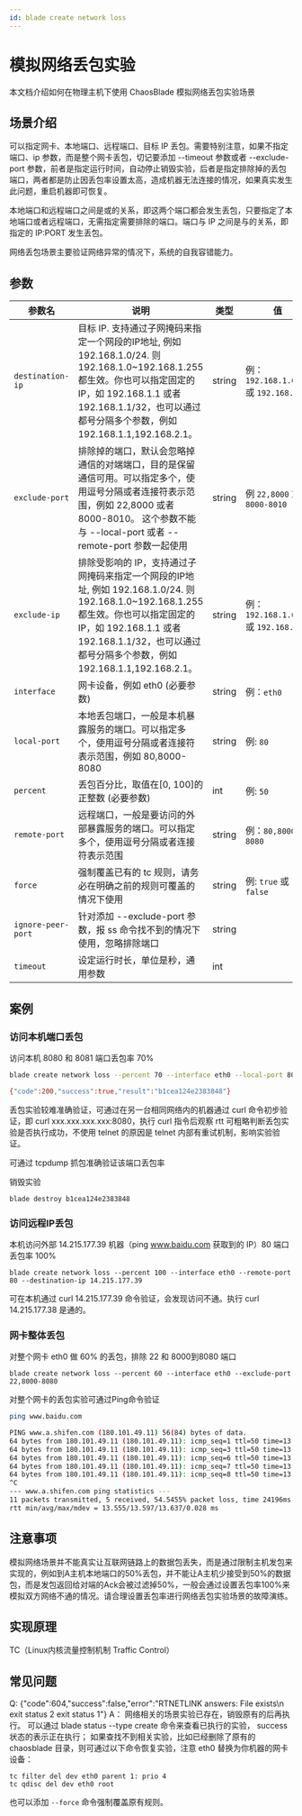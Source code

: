 ```yaml
---
id: blade create network loss
---
```


# 模拟网络丢包实验

本文档介绍如何在物理主机下使用 ChaosBlade 模拟网络丢包实验场景

## 场景介绍
可以指定网卡、本地端口、远程端口、目标 IP 丢包。需要特别注意，如果不指定端口、ip 参数，而是整个网卡丢包，切记要添加 --timeout 参数或者 --exclude-port 参数，前者是指定运行时间，自动停止销毁实验，后者是指定排除掉的丢包端口，两者都是防止因丢包率设置太高，造成机器无法连接的情况，如果真实发生此问题，重启机器即可恢复。

本地端口和远程端口之间是或的关系，即这两个端口都会发生丢包，只要指定了本地端口或者远程端口，无需指定需要排除的端口。端口与 IP 之间是与的关系，即指定的 IP:PORT 发生丢包。

网络丢包场景主要验证网络异常的情况下，系统的自我容错能力。

## 参数

|  参数名 |  说明 | 类型 | 值 |
|  ----  | ---- | ---- | ---- |
| `destination-ip` | 目标 IP. 支持通过子网掩码来指定一个网段的IP地址, 例如 192.168.1.0/24. 则 192.168.1.0~192.168.1.255 都生效。你也可以指定固定的 IP，如 192.168.1.1 或者 192.168.1.1/32，也可以通过都号分隔多个参数，例如 192.168.1.1,192.168.2.1。 | string | 例：`192.168.1.0/24` 或 `192.168.1.1` |
| `exclude-port` | 排除掉的端口，默认会忽略掉通信的对端端口，目的是保留通信可用。可以指定多个，使用逗号分隔或者连接符表示范围，例如 22,8000 或者 8000-8010。 这个参数不能与 --local-port 或者 --remote-port 参数一起使用 | string | 例 `22,8000` 或者 `8000-8010` |
| `exclude-ip` | 排除受影响的 IP，支持通过子网掩码来指定一个网段的IP地址, 例如 192.168.1.0/24. 则 192.168.1.0~192.168.1.255 都生效。你也可以指定固定的 IP，如 192.168.1.1 或者 192.168.1.1/32，也可以通过都号分隔多个参数，例如 192.168.1.1,192.168.2.1。 | string | 例：`192.168.1.0/24`或 `192.168.1.1` | 
| `interface` | 网卡设备，例如 eth0 (必要参数) | string | 例：`eth0` |
| `local-port` | 本地丢包端口，一般是本机暴露服务的端口。可以指定多个，使用逗号分隔或者连接符表示范围，例如 80,8000-8080 | string | 例: `80` |
| `percent` | 丢包百分比，取值在[0, 100]的正整数 (必要参数) | int | 例: `50` |
| `remote-port` | 远程端口，一般是要访问的外部暴露服务的端口。可以指定多个，使用逗号分隔或者连接符表示范围 | string | 例：`80,8000-8080` |
| `force` | 强制覆盖已有的 tc 规则，请务必在明确之前的规则可覆盖的情况下使用 | string | 例: `true` 或 `false` |
| `ignore-peer-port` | 针对添加 --exclude-port 参数，报 ss 命令找不到的情况下使用，忽略排除端口 | string | |
| `timeout` | 设定运行时长，单位是秒，通用参数 | int | |



## 案例

### 访问本机端口丢包
访问本机 8080 和 8081 端口丢包率 70%
```bash
blade create network loss --percent 70 --interface eth0 --local-port 8080,8081

{"code":200,"success":true,"result":"b1cea124e2383848"}
```

丢包实验较难准确验证，可通过在另一台相同网络内的机器通过 curl 命令初步验证，即 curl xxx.xxx.xxx.xxx:8080，执行 curl 指令后观察 rtt 可粗略判断丢包实验是否执行成功，不使用 telnet 的原因是 telnet 内部有重试机制，影响实验验证。

可通过 tcpdump 抓包准确验证该端口丢包率

销毁实验
```
blade destroy b1cea124e2383848
```

### 访问远程IP丢包

本机访问外部 14.215.177.39 机器（ping www.baidu.com 获取到的 IP）80 端口丢包率 100%
```
blade create network loss --percent 100 --interface eth0 --remote-port 80 --destination-ip 14.215.177.39
```

可在本机通过 curl 14.215.177.39 命令验证，会发现访问不通。执行 curl 14.215.177.38 是通的。

### 网卡整体丢包
对整个网卡 eth0 做 60% 的丢包，排除 22 和 8000到8080 端口
```
blade create network loss --percent 60 --interface eth0 --exclude-port 22,8000-8080
```

对整个网卡的丢包实验可通过Ping命令验证
```bash
ping www.baidu.com

PING www.a.shifen.com (180.101.49.11) 56(84) bytes of data.
64 bytes from 180.101.49.11 (180.101.49.11): icmp_seq=1 ttl=50 time=13.6 ms
64 bytes from 180.101.49.11 (180.101.49.11): icmp_seq=3 ttl=50 time=13.6 ms
64 bytes from 180.101.49.11 (180.101.49.11): icmp_seq=6 ttl=50 time=13.6 ms
64 bytes from 180.101.49.11 (180.101.49.11): icmp_seq=7 ttl=50 time=13.6 ms
64 bytes from 180.101.49.11 (180.101.49.11): icmp_seq=8 ttl=50 time=13.6 ms
^C
--- www.a.shifen.com ping statistics ---
11 packets transmitted, 5 received, 54.5455% packet loss, time 24196ms
rtt min/avg/max/mdev = 13.555/13.597/13.637/0.028 ms
```

## 注意事项
模拟网络场景并不能真实让互联网链路上的数据包丢失，而是通过限制主机发包来实现的，例如到A主机本地端口的50%丢包，并不能让A主机少接受到50%的数据包，而是发包返回给对端的Ack会被过滤掉50%，一般会通过设置丢包率100%来模拟双方网络不通的情况。请合理设置丢包率进行网络丢包实验场景的故障演练。

## 实现原理
TC（Linux内核流量控制机制 Traffic Control）

## 常见问题
Q: {"code":604,"success":false,"error":"RTNETLINK answers: File exists\n exit status 2 exit status 1"}
A： 网络相关的场景实验已存在，销毁原有的后再执行。
可以通过 blade status --type create 命令来查看已执行的实验， success 状态的表示正在执行；
如果查找不到相关实验，比如已经删除了原有的 chaosblade 目录，则可通过以下命令恢复实验，注意 eth0 替换为你机器的网卡设备：
```text
tc filter del dev eth0 parent 1: prio 4
tc qdisc del dev eth0 root
```
也可以添加 `--force` 命令强制覆盖原有规则。
